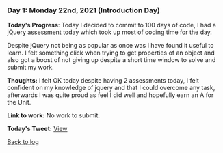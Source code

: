 ### Day 1: Monday 22nd, 2021 (Introduction Day)

**Today's Progress**: Today I decided to commit to 100 days of code, I had a jQuery assessment today which took up most of coding time for the day.  

Despite jQuery not being as popular as once was I have found it useful to learn.  I felt something click when trying to get properties of an object and also got a boost of not giving up despite a short time window to solve and submit my work.  

**Thoughts:** I felt OK today despite having 2 assessments today, I felt confident on my knowledge of jquery and that I could overcome any task, afterwards I was quite proud as feel I did well and hopefully earn an A for the Unit.  

**Link to work:** No work to submit.  

**Today's Tweet:** [View](https://twitter.com/MrAldoJack/status/1462806247816708108)

[Back to log](/log.md)

